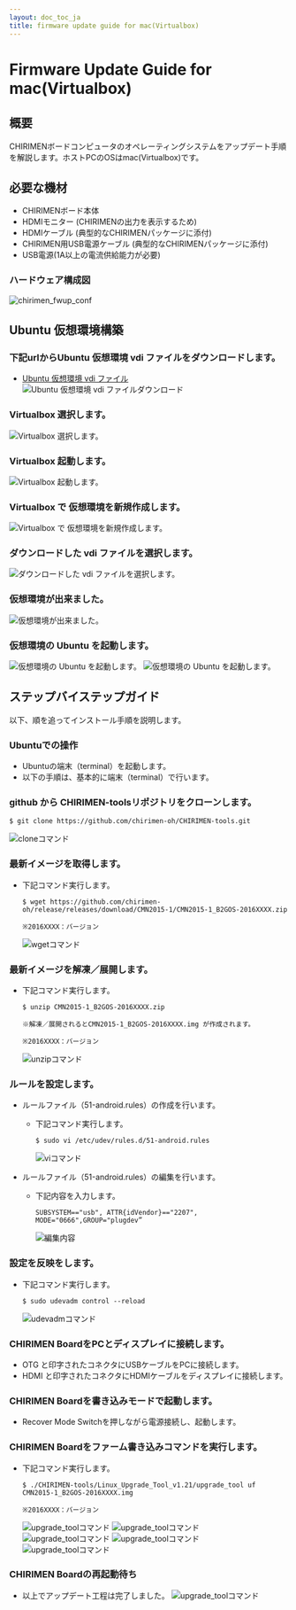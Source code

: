 ```yaml
---
layout: doc_toc_ja
title: firmware update guide for mac(Virtualbox)
---
```

# Firmware Update Guide for mac(Virtualbox)

## 概要
CHIRIMENボードコンピュータのオペレーティングシステムをアップデート手順を解説します。ホストPCのOSはmac(Virtualbox)です。

## 必要な機材
- CHIRIMENボード本体
- HDMIモニター (CHIRIMENの出力を表示するため)
- HDMIケーブル (典型的なCHIRIMENパッケージに添付)
- CHIRIMEN用USB電源ケーブル (典型的なCHIRIMENパッケージに添付)
- USB電源(1A以上の電流供給能力が必要)

### ハードウェア構成図
![chirimen_fwup_conf](../images/chirimen_fwup_conf.jpg)

## Ubuntu 仮想環境構築
### 下記urlからUbuntu 仮想環境 vdi ファイルをダウンロードします。
  - [Ubuntu 仮想環境 vdi ファイル](https://drive.google.com/drive/folders/0B4V6iMhRJyKObjV3bmZDZVN4d1k)
![Ubuntu 仮想環境 vdi ファイルダウンロード](../images/mac-01.png)
### Virtualbox 選択します。
![Virtualbox 選択します。](../images/mac-02.png)
### Virtualbox 起動します。
![Virtualbox 起動します。](../images/mac-03.png)
### Virtualbox で 仮想環境を新規作成します。
![Virtualbox で 仮想環境を新規作成します。](../images/mac-05.png)
### ダウンロードした vdi ファイルを選択します。
![ダウンロードした vdi ファイルを選択します。](../images/mac-06.png)
### 仮想環境が出来ました。
![仮想環境が出来ました。](../images/mac-07.png)
### 仮想環境の Ubuntu を起動します。
![仮想環境の Ubuntu を起動します。](../images/mac-08.png)
![仮想環境の Ubuntu を起動します。](../images/mac-09.png)


## ステップバイステップガイド
以下、順を追ってインストール手順を説明します。

### Ubuntuでの操作
- Ubuntuの端末（terminal）を起動します。
- 以下の手順は、基本的に端末（terminal）で行います。


### github から CHIRIMEN-toolsリポジトリをクローンします。
  ```
  $ git clone https://github.com/chirimen-oh/CHIRIMEN-tools.git
  ```
  ![cloneコマンド](../images/linux-01.png)

### 最新イメージを取得します。
- 下記コマンド実行します。

  ```
  $ wget https://github.com/chirimen-oh/release/releases/download/CMN2015-1/CMN2015-1_B2GOS-2016XXXX.zip
  ```

  ```
  ※2016XXXX：バージョン
  ```
  ![wgetコマンド](../images/linux-02.png)


### 最新イメージを解凍／展開します。
- 下記コマンド実行します。

  ```
  $ unzip CMN2015-1_B2GOS-2016XXXX.zip
  ```

  ```
  ※解凍／展開されるとCMN2015-1_B2GOS-2016XXXX.img が作成されます。
  ```

  ```
  ※2016XXXX：バージョン
  ```
  ![unzipコマンド](../images/linux-03.png)

### ルールを設定します。
- ルールファイル（51-android.rules）の作成を行います。
  - 下記コマンド実行します。

    ```
    $ sudo vi /etc/udev/rules.d/51-android.rules
    ```
    ![viコマンド](../images/linux-04.png)
- ルールファイル（51-android.rules）の編集を行います。
  - 下記内容を入力します。

    ```
    SUBSYSTEM=="usb", ATTR{idVendor}=="2207", MODE="0666",GROUP="plugdev”
    ```
    ![編集内容](../images/linux-05.png)

### 設定を反映をします。
- 下記コマンド実行します。

  ```
  $ sudo udevadm control --reload
  ```
  ![udevadmコマンド](../images/linux-06.png)

### CHIRIMEN BoardをPCとディスプレイに接続します。
- OTG と印字されたコネクタにUSBケーブルをPCに接続します。
- HDMI と印字されたコネクタにHDMIケーブルをディスプレイに接続します。

### CHIRIMEN Boardを書き込みモードで起動します。
- Recover Mode Switchを押しながら電源接続し、起動します。

### CHIRIMEN Boardをファーム書き込みコマンドを実行します。
- 下記コマンド実行します。

  ```
  $ ./CHIRIMEN-tools/Linux_Upgrade_Tool_v1.21/upgrade_tool uf CMN2015-1_B2GOS-2016XXXX.img
  ```

  ```
  ※2016XXXX：バージョン
  ```
  ![upgrade_toolコマンド](../images/linux-07.png)
  ![upgrade_toolコマンド](../images/linux-08.png)
  ![upgrade_toolコマンド](../images/linux-09.png)
  ![upgrade_toolコマンド](../images/linux-10.png)
  ![upgrade_toolコマンド](../images/linux-11.png)

### CHIRIMEN Boardの再起動待ち
- 以上でアップデート工程は完了しました。
![upgrade_toolコマンド](../images/linux-12.png)
